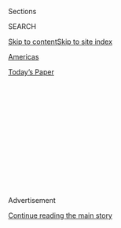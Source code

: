 <div id="app">

<div>

<div>

<div>

<div class="NYTAppHideMasthead css-1q2w90k e1suatyy0">

<div class="section css-ui9rw0 e1suatyy2">

<div class="css-eph4ug er09x8g0">

<div class="css-6n7j50">

</div>

<span class="css-1dv1kvn">Sections</span>

<div class="css-10488qs">

<span class="css-1dv1kvn">SEARCH</span>

</div>

[Skip to content](#site-content)[Skip to site
index](#site-index)

</div>

<div id="masthead-section-label" class="css-1wr3we4 eaxe0e00">

[Americas](https://www.nytimes3xbfgragh.onion/section/world/americas)

</div>

<div class="css-10698na e1huz5gh0">

</div>

</div>

<div id="masthead-bar-one" class="section hasLinks css-15hmgas e1csuq9d3">

<div class="css-uqyvli e1csuq9d0">

</div>

<div class="css-1uqjmks e1csuq9d1">

</div>

<div class="css-9e9ivx">

[](https://myaccount.nytimes3xbfgragh.onion/auth/login?response_type=cookie&client_id=vi)

</div>

<div class="css-1bvtpon e1csuq9d2">

[Today’s
Paper](https://www.nytimes3xbfgragh.onion/section/todayspaper)

</div>

</div>

</div>

</div>

<div data-aria-hidden="false">

<div id="site-content" data-role="main">

<div>

<div class="css-1aor85t" style="opacity:0.000000001;z-index:-1;visibility:hidden">

<div class="css-1hqnpie">

<div class="css-epjblv">

<span class="css-17xtcya">[Americas](/section/world/americas)</span><span class="css-x15j1o">|</span><span class="css-fwqvlz">Under
Pressure, Brazil’s Bolsonaro Forced to Fight
Deforestation</span>

</div>

<div class="css-k008qs">

<div class="css-1iwv8en">

<span class="css-18z7m18"></span>

<div>

</div>

</div>

<span class="css-1n6z4y">https://nyti.ms/3k5rRxc</span>

<div class="css-1705lsu">

<div class="css-4xjgmj">

<div class="css-4skfbu" data-role="toolbar" data-aria-label="Social Media Share buttons, Save button, and Comments Panel with current comment count" data-testid="share-tools">

  - 
  - 
  - 
  - 
    
    <div class="css-6n7j50">
    
    </div>

  - 

</div>

</div>

</div>

</div>

</div>

</div>

<div class="css-13pd83m">

</div>

<div id="top-wrapper" class="css-1sy8kpn">

<div id="top-slug" class="css-l9onyx">

Advertisement

</div>

[Continue reading the main
story](#after-top)

<div class="ad top-wrapper" style="text-align:center;height:100%;display:block;min-height:250px">

<div id="top" class="place-ad" data-position="top" data-size-key="top">

</div>

</div>

<div id="after-top">

</div>

</div>

<div>

<div id="sponsor-wrapper" class="css-1hyfx7x">

<div id="sponsor-slug" class="css-19vbshk">

Supported by

</div>

[Continue reading the main
story](#after-sponsor)

<div id="sponsor" class="ad sponsor-wrapper" style="text-align:center;height:100%;display:block">

</div>

<div id="after-sponsor">

</div>

</div>

<div class="css-186x18t">

</div>

<div class="css-1vkm6nb ehdk2mb0">

# Under Pressure, Brazil’s Bolsonaro Forced to Fight Deforestation

</div>

After fending off international criticism on rainforest destruction,
President Jair Bolsonaro caved to pressure and took steps to curb
deforestation and forest fires.

<div class="css-79elbk" data-testid="photoviewer-wrapper">

<div class="css-z3e15g" data-testid="photoviewer-wrapper-hidden">

</div>

<div class="css-1a48zt4 ehw59r15" data-testid="photoviewer-children">

![<span class="css-16f3y1r e13ogyst0" data-aria-hidden="true">A cattle
farm burns neighboring forest area in the Mandacaru region of the
Brazilian state of Mato Grosso. Farmers from the Amazon region have
historically set fire to their pastures to clear the area before the
grass
sprouts.</span><span class="css-cnj6d5 e1z0qqy90" itemprop="copyrightHolder"><span class="css-1ly73wi e1tej78p0">Credit...</span><span><span>Victor
Moriyama for The New York
Times</span></span></span>](https://static01.graylady3jvrrxbe.onion/images/2020/08/02/world/02brazil-amazon/merlin_160086585_797d8284-14b9-4098-83bc-3d9e148ee8a1-articleLarge.jpg?quality=75&auto=webp&disable=upscale)

</div>

</div>

<div class="css-18e8msd">

<div class="css-vp77d3 epjyd6m0">

<div class="css-1baulvz">

By [<span class="css-1baulvz" itemprop="name">Ernesto
Londoño</span>](https://www.nytimes3xbfgragh.onion/by/ernesto-londono)
and <span class="css-1baulvz last-byline" itemprop="name">Letícia
Casado</span>

</div>

</div>

  - 
    
    <div class="css-ld3wwf e16638kd2">
    
    Published Aug. 1, 2020Updated Aug. 2,
    2020
    
    </div>

  - 
    
    <div class="css-4xjgmj">
    
    <div class="css-pvvomx" data-role="toolbar" data-aria-label="Social Media Share buttons, Save button, and Comments Panel with current comment count" data-testid="share-tools">
    
      - 
      - 
      - 
      - 
        
        <div class="css-6n7j50">
        
        </div>
    
      - 
    
    </div>
    
    </div>

</div>

</div>

<div class="section meteredContent css-1r7ky0e" name="articleBody" itemprop="articleBody">

<div class="css-1fanzo5 StoryBodyCompanionColumn">

<div class="css-53u6y8">

RIO DE JANEIRO — A year ago, as fires engulfed the Amazon, President
Jair Bolsonaro of Brazil reacted to criticism from abroad with
indignation: [“The Amazon is
ours,”](https://www.nytimes3xbfgragh.onion/2019/07/28/world/americas/brazil-deforestation-amazon-bolsonaro.html)
he said, arguing that the fate of the rainforest was for his country to
decide.

Much has changed in a year.

Under pressure from European governments, foreign investors and
Brazilian companies concerned about the country’s reputation, Mr.
Bolsonaro has banned forest fires for the four months of the dry season
and set up a military operation against deforestation.

The new stance represents a notable turnaround by a government that has
drawn widespread global condemnation over its environmental policies.

Environmentalists, experts and foreign officials who have pressed Brazil
on conservation matters are skeptical of the government’s commitment,
afraid these actions amount to little more than damage control at a time
when the economy is in deep trouble.

</div>

</div>

<div class="css-1fanzo5 StoryBodyCompanionColumn">

<div class="css-53u6y8">

Mr. Bolsonaro and many of his political allies have long favored opening
the Amazon to miners, farmers and loggers, and his government has openly
worked to undermine the land rights of Indigenous communities.
Deforestation has spiked under his tenure.

But as the political and business costs of policies that prioritize
exploration over conservation escalate, some activists see an
opportunity to slow, or even reverse, that trend by promoting private
sector support for greener policies.

“Brazil is becoming an environmental pariah on the global stage,
destroying a positive reputation that took decades to build,” said Suely
Araújo, a veteran environmental policy expert who was dismissed as the
head of the country’s main environmental protection agency soon after
Mr. Bolsonaro took office.

</div>

</div>

<div class="css-79elbk" data-testid="photoviewer-wrapper">

<div class="css-z3e15g" data-testid="photoviewer-wrapper-hidden">

</div>

<div class="css-1a48zt4 ehw59r15" data-testid="photoviewer-children">

![<span class="css-16f3y1r e13ogyst0" data-aria-hidden="true">Agents of
the Brazilian Institute of the Environment combatting the burning of a
farm near Rio Pardo last year. Residents of the city were sued after
setting fire to several environmental preservation areas belonging to
the Bom Futuro National
Forest.</span><span class="css-cnj6d5 e1z0qqy90" itemprop="copyrightHolder"><span class="css-1ly73wi e1tej78p0">Credit...</span><span>Victor
Moriyama for The New York
Times</span></span>](https://static01.graylady3jvrrxbe.onion/images/2020/07/30/world/00brazil-amazon2/merlin_164845956_f6770388-33c5-46b9-84e1-4473efa1428d-articleLarge.jpg?quality=75&auto=webp&disable=upscale)

</div>

</div>

<div class="css-1fanzo5 StoryBodyCompanionColumn">

<div class="css-53u6y8">

Brazil’s worsening reputation on the environment has also put in
jeopardy two important foreign policy goals: the implementation of a
[trade deal with the European
Union](https://www.dw.com/en/austria-deals-first-blow-to-eu-mercosur-trade-pact/a-50489747)
and its ambition to join the Organization for Economic Cooperation and
Development, a 37-country group. Both deals require Brazil to meet
baseline standards on labor and environmental policies.

</div>

</div>

<div class="css-1fanzo5 StoryBodyCompanionColumn">

<div class="css-53u6y8">

A striking sign of the potential economic damage to Brazil’s interests
came in late June, when more than two dozen financial institutions that
collectively control some $3.7 billion in assets warned the Brazilian
government in a letter that investors were steering away from countries
that are accelerating the degradation of ecosystems.

“We recognize the crucial role that tropical forests play in tackling
climate change, protecting biodiversity and ensuring ecosystem
services,” the investors wrote.

This week, Nordea Asset Management, a major European investment firm,
announced it has dropped from its funds the Brazilian meat giant JBS SA
over the company’s role in deforestation and other concerns, [according
to The Wall Street
Journal.](https://www.wsj.com/articles/nordea-asset-management-drops-jbs-over-deforestation-corruption-worker-health-11595963107)
JBS, one of the leading meat suppliers in the world, has [come under
criticism](https://www.nytimes3xbfgragh.onion/2019/10/10/world/americas/amazon-fires-brazil-cattle.html)
for failing to keep meat from cattle grazed in protected lands out of
its supply chains.

Norway’s Minister of Climate and Environment, Sveinung Rotevatn, said
Brazil has managed in the past to rein in deforestation by protecting
Indigenous communities, shielding natural forests and aggressively
enforcing the law.

“Brazil was a world leader in dramatically reducing deforestation, and
showed the world that they could significantly increase agricultural
production at the same time,” he said in an email. “They can do so
again.”

The message has clearly registered within Brazil. The country’s three
largest banks announced this week a joint effort to press for and fund
sustainable development projects in the Amazon.

</div>

</div>

<div class="css-1fanzo5 StoryBodyCompanionColumn">

<div class="css-53u6y8">

And a group of former Brazilian finance ministers and central bank
presidents argued in a joint statement earlier this month that the best
way to jump-start the economy is by investing in greener technologies,
ending fuel subsidies and drastically reducing the deforestation
rate.

</div>

</div>

<div class="css-79elbk" data-testid="photoviewer-wrapper">

<div class="css-z3e15g" data-testid="photoviewer-wrapper-hidden">

</div>

<div class="css-1a48zt4 ehw59r15" data-testid="photoviewer-children">

<div class="css-1xdhyk6 erfvjey0">

<span class="css-1ly73wi e1tej78p0">Image</span>

<div class="css-zjzyr8">

<div data-testid="lazyimage-container" style="height:257.77777777777777px">

</div>

</div>

</div>

<span class="css-16f3y1r e13ogyst0" data-aria-hidden="true">Burned
forest near a cattle ranch in Mato
Grosso.</span><span class="css-cnj6d5 e1z0qqy90" itemprop="copyrightHolder"><span class="css-1ly73wi e1tej78p0">Credit...</span><span>Victor
Moriyama for The New York Times</span></span>

</div>

</div>

<div class="css-1fanzo5 StoryBodyCompanionColumn">

<div class="css-53u6y8">

But the clearest sign of the shifting politics on the issue lies in the
fate of Ricardo Salles, Mr. Bolsonaro’s environment minister, who is
fighting for his political survival amid criticism of Brazil’s growing
deforestation.

Mr. Salles, the face of the Bolsonaro administration’s efforts to weaken
environmental protections, was expelled from his party in May over his
leadership of the ministry. He is also facing a legal complaint from
federal prosecutors who are seeking his removal, arguing that Mr.
Salles’ actions in office amounted to a dereliction of duty.

Brazilian leaders have often bristled at foreign-led campaigns to save
the rainforest, regarding such efforts as an underhanded way to hinder
the economic potential of the vast nation, which is a leading exporter
of food and other commodities.

Last July, Mr. Bolsonaro told a round table of international journalists
that the rate of deforestation in the Amazon should concern Brazil
alone. [“The Amazon is
ours,”](https://www.theguardian.com/world/2019/jul/19/jair-bolsonaro-brazil-amazon-rainforest-deforestation)
he snapped.

The next month, in early August, Mr. Bolsonaro fired the head of the
government agency that tracks deforestation trends, and Mr. Salles
raised doubts about his own government’s data, which showed a clear rise
in destruction of the
forest.

<div class="css-79elbk" data-testid="photoviewer-wrapper">

<div class="css-z3e15g" data-testid="photoviewer-wrapper-hidden">

</div>

<div class="css-1a48zt4 ehw59r15" data-testid="photoviewer-children">

<div class="css-zgakxe erfvjey0">

<span class="css-1ly73wi e1tej78p0">Image</span>

<div class="css-zjzyr8">

<div data-testid="lazyimage-container" style="height:257.77777777777777px">

</div>

</div>

</div>

<span class="css-16f3y1r e13ogyst0" data-aria-hidden="true">President
Jair Bolsonaro of Brazil, left, and the country’s environment minister,
Ricardo Salles. Ms. Salles is fighting efforts to bar him from public
office.</span><span class="css-cnj6d5 e1z0qqy90" itemprop="copyrightHolder"><span class="css-1ly73wi e1tej78p0">Credit...</span><span>Jose
Cruz/Agencia Brasil, via Reuters</span></span>

</div>

</div>

</div>

</div>

<div class="css-1fanzo5 StoryBodyCompanionColumn">

<div class="css-53u6y8">

Later that month, world leaders, celebrities and people on social media
reacted with horror as photos and videos of an unusually intense fire
season in the Amazon went viral. Such fires are intentionally set in
July and August to clear land for cattle grazing and to plant crops, but
several last year, which was unusually dry, raged out of control.

Mr. Bolsonaro sparred with President Emmanuel Macron of France after the
European leader drew attention to the fires by asserting that “our house
is burning. Literally.”

Since then, experts say, deforestation has continued to rise as the
government has hobbled its environmental protection agencies, allowing
illegal miners and loggers to go deeper into the Amazon with broad
impunity.

During the first six months of this year, loggers razed approximately
1,184 square miles of the Amazon, according to Brazil’s National
Institute for Space Research. That area — slightly smaller than the
state of Rhode Island — is 25 percent larger than the forest cover lost
during the same time period in 2019.

Environmental experts say the military operation to curb deforestation,
which includes more than 3,600 troops and law enforcement agents, will
at best make a dent in deforestation and fire trends this year. To
fundamentally reverse them, they say the government would need to make
sweeping changes to bolster the staffing level, tools and political
backing of the environmental protection
agencies.

</div>

</div>

<div class="css-79elbk" data-testid="photoviewer-wrapper">

<div class="css-z3e15g" data-testid="photoviewer-wrapper-hidden">

</div>

<div class="css-1a48zt4 ehw59r15" data-testid="photoviewer-children">

<div class="css-1xdhyk6 erfvjey0">

<span class="css-1ly73wi e1tej78p0">Image</span>

<div class="css-zjzyr8">

<div data-testid="lazyimage-container" style="height:257.77777777777777px">

</div>

</div>

</div>

<span class="css-16f3y1r e13ogyst0" data-aria-hidden="true">An illegal
logging operation in Pará state last
year.</span><span class="css-cnj6d5 e1z0qqy90" itemprop="copyrightHolder"><span class="css-1ly73wi e1tej78p0">Credit...</span><span>Victor
Moriyama for The New York Times</span></span>

</div>

</div>

<div class="css-1fanzo5 StoryBodyCompanionColumn">

<div class="css-53u6y8">

The association of government environmental protection agents and
federal prosecutors say Mr. Salles is largely responsible for the rise
in deforestation during the Bolsonaro administration.

</div>

</div>

<div class="css-1fanzo5 StoryBodyCompanionColumn">

<div class="css-53u6y8">

On his watch, they asserted in separate statements issued recently,
career specialists have lost tools and autonomy. Career law enforcement
agents at the main environmental agencies were demoted or dismissed
earlier this year after operations against land invaders that drew a
political backlash.

Criticism of Mr. Salles reached a boiling point in May following the
release of a video recording of a cabinet meeting during which he said
the coronavirus pandemic had created an opportune distraction to make
headway on environmental deregulation without drawing much scrutiny from
the press.

In a [126-page
complaint](http://www.mpf.mp.br/df/sala-de-imprensa/docs/aia-salles-1)
filed in early July, federal prosecutors accused Mr. Salles of spending
money inefficiently, retaliating against effective enforcement agents
and issuing the fewest fines for environmental crimes in 20 years, even
as invasion of protected lands surged.

“The destruction of the system of Brazil’s environmental protection
system was the result of the acts, omissions and statements by the
accused,” federal prosecutors [wrote in their
complaint](http://www.mpf.mp.br/df/sala-de-imprensa/noticias-df/mpf-pede-afastamento-de-ricardo-salles-do-ministerio-do-meio-ambiente-por-improbidade-administrativa),
which seeks to prevent Mr. Salles from occupying public office.

Mr. Salles, who did not respond to a request for an interview, called
the allegations baseless and accused prosecutors of meddling in policies
of the executive branch.

Mr. Bolsonaro’s office referred a request for comment to the office of
the vice president, Hamilton Mourão, which also did not respond.

Mr. Mourão, a former Army general and the head of the government’s
recent military deployment to the Amazon, has billed the effort a sign
of the administration’s commitment to reduce deforestation and other
environmental crimes.

</div>

</div>

<div class="css-1fanzo5 StoryBodyCompanionColumn">

<div class="css-53u6y8">

“Rest assured that enforcement is continuing,” Mr. Mourão [said earlier
this
month](https://www.gov.br/pt-br/noticias/meio-ambiente-e-clima/2020/07/em-programa-de-radio-mourao-fala-sobre-fiscalizacao-na-amazonia)
in remarks to a public radio station, “and that it is having good
results.”

</div>

</div>

<div class="css-79elbk" data-testid="photoviewer-wrapper">

<div class="css-z3e15g" data-testid="photoviewer-wrapper-hidden">

</div>

<div class="css-1a48zt4 ehw59r15" data-testid="photoviewer-children">

<div class="css-1xdhyk6 erfvjey0">

<span class="css-1ly73wi e1tej78p0">Image</span>

<div class="css-zjzyr8">

<div data-testid="lazyimage-container" style="height:289.35555555555555px">

</div>

</div>

</div>

<span class="css-16f3y1r e13ogyst0" data-aria-hidden="true">Timber on a
ferry crossing the Pacajá River, a popular transportation route for
legal and illegal logging, in Pará last
year.</span><span class="css-cnj6d5 e1z0qqy90" itemprop="copyrightHolder"><span class="css-1ly73wi e1tej78p0">Credit...</span><span>Victor
Moriyama for The New York Times</span></span>

</div>

</div>

<div>

</div>

</div>

<div>

</div>

<div>

</div>

<div>

</div>

<div>

<div id="bottom-wrapper" class="css-1ede5it">

<div id="bottom-slug" class="css-l9onyx">

Advertisement

</div>

[Continue reading the main
story](#after-bottom)

<div id="bottom" class="ad bottom-wrapper" style="text-align:center;height:100%;display:block;min-height:90px">

</div>

<div id="after-bottom">

</div>

</div>

</div>

</div>

</div>

## Site Index

<div>

</div>

## Site Information Navigation

  - [© <span>2020</span> <span>The New York Times
    Company</span>](https://help.nytimes3xbfgragh.onion/hc/en-us/articles/115014792127-Copyright-notice)

<!-- end list -->

  - [NYTCo](https://www.nytco.com/)
  - [Contact
    Us](https://help.nytimes3xbfgragh.onion/hc/en-us/articles/115015385887-Contact-Us)
  - [Work with us](https://www.nytco.com/careers/)
  - [Advertise](https://nytmediakit.com/)
  - [T Brand Studio](http://www.tbrandstudio.com/)
  - [Your Ad
    Choices](https://www.nytimes3xbfgragh.onion/privacy/cookie-policy#how-do-i-manage-trackers)
  - [Privacy](https://www.nytimes3xbfgragh.onion/privacy)
  - [Terms of
    Service](https://help.nytimes3xbfgragh.onion/hc/en-us/articles/115014893428-Terms-of-service)
  - [Terms of
    Sale](https://help.nytimes3xbfgragh.onion/hc/en-us/articles/115014893968-Terms-of-sale)
  - [Site
    Map](https://spiderbites.nytimes3xbfgragh.onion)
  - [Help](https://help.nytimes3xbfgragh.onion/hc/en-us)
  - [Subscriptions](https://www.nytimes3xbfgragh.onion/subscription?campaignId=37WXW)

</div>

</div>

</div>

</div>
